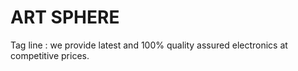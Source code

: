 # ART SPHERE

Tag line : we provide latest and 100% quality assured electronics at competitive prices.
